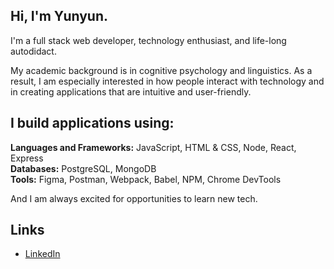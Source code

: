 <!--
**yunyunliu/yunyunliu** is a ✨ _special_ ✨ repository because its `README.md` (this file) appears on your GitHub profile.
-->
## Hi, I'm Yunyun.  

I'm a full stack web developer, technology enthusiast, and life-long autodidact. 

My academic background is in cognitive psychology and linguistics. As a result, I am especially interested in how people interact with technology and in creating applications that are intuitive and user-friendly. 

## I build applications using:

**Languages and Frameworks:** JavaScript, HTML & CSS, Node, React, Express  
**Databases:** PostgreSQL, MongoDB  
**Tools:** Figma, Postman, Webpack, Babel, NPM, Chrome DevTools

And I am always excited for opportunities to learn new tech.

## Links

-  [LinkedIn](https://www.linkedin.com/in/yunyunliu/)  
